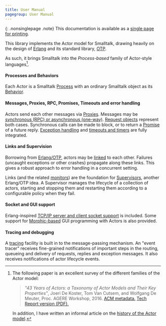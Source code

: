 ```yaml
---
title: User Manual
pagegroup: User Manual
---
```


{: .nonsinglepage .note}
This documentation is available as a
[single page for printing](singlepage.html).

This library implements the Actor model for Smalltalk, drawing heavily
on the design of [Erlang](https://www.erlang.org/) and its standard
library, [OTP][].

As such, it brings Smalltalk into the *Process-based* family of
Actor-style languages[^DeKoster2016].

#### Processes and Behaviors

Each Actor is a Smalltalk [Process](processes.html) with an ordinary
Smalltalk object as its [Behavior](behaviors.html).

#### Messages, Proxies, RPC, Promises, Timeouts and error handling

Actors send each other messages via [Proxies](proxies.html). Messages
may be
[synchronous (RPC) or asynchronous (one-way)](proxies.html#interaction-patterns).
[Request objects](requests.html) represent both cases. Synchronous
calls can be made to block, or to return a [Promise](promises.html) of
a future reply. [Exception handling](error-handling.html) and
[timeouts and timers](time.html) are fully integrated.

#### Links and Supervision

Borrowing from [Erlang/OTP][OTP], actors may be
[linked](links-and-monitors.html) to each other. Failures (uncaught
exceptions or other crashes) propagate along these links. This gives a
robust approach to error handling in a concurrent setting.

Links (and the related [monitors](links-and-monitors.html#monitors))
are the foundation for [Supervisors](supervision.html), another
Erlang/OTP idea. A Supervisor manages the lifecycle of a collection of
actors, starting and stopping them and restarting them according to a
configurable policy when they fail.

#### Socket and GUI support

Erlang-inspired
[TCP/IP server and client socket support](sockets.html) is included.
Some support for [Morphic-based](morphic.html) GUI programming with
Actors is also provided.

#### Tracing and debugging

A [tracing](tracing.html) facility is built in to the message-passing
mechanism. An "event tracer" receives fine-grained notifications of
important steps in the routing, queueing and delivery of requests,
replies and exception messages. It also receives notifications of
actor lifecycle events.

  [^DeKoster2016]: The following paper is an excellent survey of the
    different families of the Actor model:

    > *"43 Years of Actors: a Taxonomy of Actor Models and Their Key
    Properties"*, Joeri De Koster, Tom Van Cutsem, and Wolfgang De
    Meuter, Proc. AGERE Workshop, 2016.
    [ACM metadata.](https://dl.acm.org/doi/10.1145/3001886.3001890)
    [Tech Report version (PDF).](http://soft.vub.ac.be/Publications/2016/vub-soft-tr-16-11.pdf)

    In addition, I have written an informal article on the
    [history of the Actor model](https://eighty-twenty.org/2016/10/18/actors-hopl).

  [OTP]: https://erlang.org/doc/
